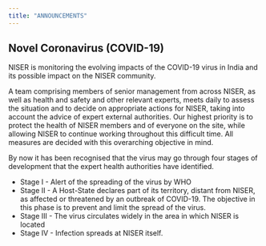 ```yaml
---
title: "ANNOUNCEMENTS"
---
```

## Novel Coronavirus (COVID-19)

NISER is monitoring the evolving impacts of the COVID-19 virus in India and its possible impact on the NISER community.

A team comprising members of senior management from across NISER, as well as health and safety and other relevant experts, meets daily to assess the situation and to decide on appropriate actions for NISER, taking into account the advice of expert external authorities. Our highest priority is to protect the health of NISER members and of everyone on the site, while allowing NISER to continue working throughout this difficult time. All measures are decided with this overarching objective in mind.

By now it has been recognised that the virus may go through four stages of development that the expert health authorities have identified.



* Stage I - Alert of the spreading of the virus by WHO
* Stage II - A Host-State declares part of its territory, distant from NISER, as affected or threatened by an outbreak of COVID-19. The objective in this phase is to prevent and limit the spread of the virus.
* Stage III - The virus circulates widely in the area in which NISER is located
* Stage IV - Infection spreads at NISER itself.
